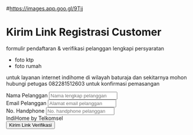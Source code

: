 #https://images.app.goo.gl/9Tjj
<html>
 <head>
  <script src="https://cdn.tailwindcss.com">
  </script>
  <link href="https://cdnjs.cloudflare.com/ajax/libs/font-awesome/5.15.3/css/all.min.css" rel="stylesheet"/>
  <link href="https://fonts.googleapis.com/css2?family=Roboto:wght@400;700&amp;display=swap" rel="stylesheet"/>
 </head>
 <body class="bg-gray-100 font-roboto">
  <div class="max-w-md mx-auto p-4">
   <h1 class="text-center text-2xl font-bold text-gray-800 mb-4">
    Kirim Link Registrasi Customer
   </h1>
   <div class="bg-blue-900 text-white p-4 rounded-lg mb-4">
    <p>
     formulir pendaftaran &amp; verifikasi pelanggan lengkapi persyaratan
    </p>
    <ul class="list-disc list-inside">
     <li>
      foto ktp
     </li>
     <li>
      foto rumah
     </li>
    </ul>
    <p>
     untuk layanan internet indihome di wilayah baturaja dan sekitarnya mohon hubungi petugas 082281512603 untuk konfirmasi pemasangan
    </p>
   </div>
   <form>
    <div class="mb-4">
     <label class="block text-gray-700 mb-2" for="nama">
      Nama Pelanggan
     </label>
     <input class="w-full p-2 border border-gray-300 rounded" id="nama" placeholder="Nama lengkap pelanggan" type="text"/>
    </div>
    <div class="mb-4">
     <label class="block text-gray-700 mb-2" for="email">
      Email Pelanggan
     </label>
     <input class="w-full p-2 border border-gray-300 rounded" id="email" placeholder="Alamat email pelanggan" type="email"/>
    </div>
    <div class="mb-4">
     <label class="block text-gray-700 mb-2" for="phone">
      No. Handphone
     </label>
     <input class="w-full p-2 border border-gray-300 rounded" id="phone" placeholder="No. handphone pelanggan" type="tel"/>
    </div>
    <div class="text-center mb-4">
     <div class="bg-red-500 text-white py-2 px-4 rounded-full inline-block">
      IndiHome by Telkomsel
     </div>
    </div>
    <button class="w-full bg-blue-900 text-white py-2 rounded-full hover:bg-blue-800">
     Kirim Link Verifikasi
    </button>
   </form>
  </div>
 </body>
</html>